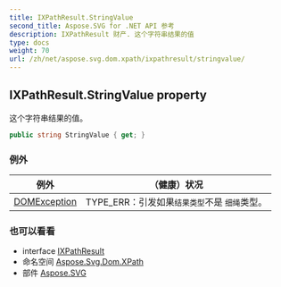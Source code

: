 ```yaml
---
title: IXPathResult.StringValue
second_title: Aspose.SVG for .NET API 参考
description: IXPathResult 财产. 这个字符串结果的值
type: docs
weight: 70
url: /zh/net/aspose.svg.dom.xpath/ixpathresult/stringvalue/
---
```

## IXPathResult.StringValue property

这个字符串结果的值。

```csharp
public string StringValue { get; }
```

### 例外

| 例外 | （健康）状况 |
| --- | --- |
| [DOMException](../../../aspose.svg.dom/domexception/) | TYPE_ERR：引发如果`结果类型`不是 `细绳`类型。 |

### 也可以看看

* interface [IXPathResult](../)
* 命名空间 [Aspose.Svg.Dom.XPath](../../ixpathresult/)
* 部件 [Aspose.SVG](../../../)


